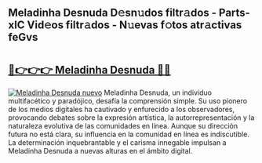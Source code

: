 ## Meladinha Desnuda D𝚎sn𝚞dos filtr𝚊dos - Parts-xIC Vid𝚎os filtr𝚊dos - N𝚞evas f𝚘tos atr𝚊ctivas feGvs

# <h2><a href="http://mb99zw4.tromn.icu/?c=Meladinha+Desnuda">🔗👉👉👉 Meladinha Desnuda 🔗🔗</a></h2>

[![Meladinha Desnuda nuevo](https://i.imgur.com/pEAQMta.gif)](http://mb99zw4.tromn.icu/?c=Meladinha+Desnuda)
Meladinha Desnuda, un individuo multifacético y paradójico, desafía la comprensión simple. Su uso pionero de los medios digitales ha cautivado y enfurecido a los observadores, provocando debates sobre la expresión artística, la autorrepresentación y la naturaleza evolutiva de las comunidades en línea. Aunque su dirección futura no está clara, su influencia en la comunidad en línea es indiscutible. La determinación inquebrantable y el carisma innegable impulsan a Meladinha Desnuda a nuevas alturas en el ámbito digital.
